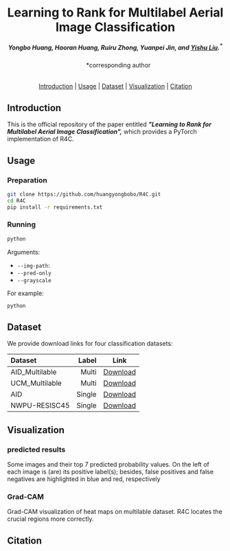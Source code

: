 <div align="center">
<h1>Learning to Rank for Multilabel Aerial Image Classification</h1>

<h5 align="center"><em> Yongbo Huang, Haoran Huang, Ruiru Zhong, Yuanpei Jin, and <a href="http://staff.scnu.edu.cn/yishuliu">Yishu Liu</a>.<sup>*</sup></em></h5>
&emsp;*corresponding author
<h6 </h6>
</div>


<p align="center">
  <a href="#introduction">Introduction</a> |
  <a href="#usage">Usage</a> |
  <a href="#dataset">Dataset</a> |
  <a href="#visualization">Visualization</a> |
  <a href="#citation">Citation</a>
</p>


## Introduction
This is the official repository of the paper entitled ***"Learning to Rank for Multilabel Aerial Image Classification",***
which provides a PyTorch implementation of R4C. 

## Usage

### Preparation 

```bash
git clone https://github.com/huangyongbobo/R4C.git
cd R4C
pip install -r requirements.txt
```

### Running

```bash
python 
```
Arguments:
- ``--img-path``: 
- ``--pred-only`` 
- ``--grayscale``

For example:
```bash
python 
```

## Dataset

We provide download links for four classification datasets:

| Dataset | Label | Link |
|:-|-:|:-:|
| AID_Multilable | Multi | [Download](https://drive.google.com/drive/folders/1he18p2yNI6IjW_cuT2lRs545pQAG7usZ) |
| UCM_Multilable | Multi | [Download](https://bigearth.eu/datasets) |
| AID | Single | [Download](https://opendatalab.com/OpenDataLab/AID) |
| NWPU-RESISC45 | Single | [Download](https://gcheng-nwpu.github.io/#Datasets) |


## Visualization
### predicted results
Some images and their top 7 predicted probability values. On the left of each image is (are) its positive label(s); besides, false positives and false negatives are highlighted in blue and red, respectively

### Grad-CAM
Grad-CAM visualization of heat maps on multilable dataset. R4C locates the crucial regions more correctly.

## Citation
